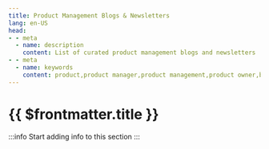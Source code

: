 ```yaml
---
title: Product Management Blogs & Newsletters
lang: en-US
head:
- - meta
  - name: description
    content: List of curated product management blogs and newsletters
- - meta
  - name: keywords
    content: product,product manager,product management,product owner,blog, newsletter
---
```


# {{ $frontmatter.title }}


:::info
Start adding info to this section
:::




